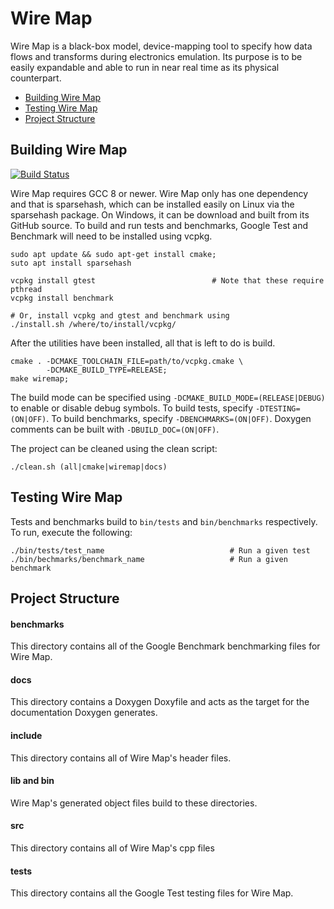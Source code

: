 # Wire Map

Wire Map is a black-box model, device-mapping tool to specify how data flows and transforms during electronics emulation. Its purpose is to be easily expandable and able to run in near real time as its physical counterpart.

* [Building Wire Map](#building-wire-map)
* [Testing Wire Map](#testing-wire-map)
* [Project Structure](#project-structure)

## Building Wire Map

[![Build Status](https://travis-ci.com/copernicium/wire-map.svg?branch=master)](https://travis-ci.com/copernicium/wire-map)

Wire Map requires GCC 8 or newer. Wire Map only has one dependency and that is sparsehash, which can be installed easily on Linux via the sparsehash package. On Windows, it can be download and built from its GitHub source. To build and run tests and benchmarks, Google Test and Benchmark will need to be installed using vcpkg.

```shell
sudo apt update && sudo apt-get install cmake;
suto apt install sparsehash

vcpkg install gtest                          # Note that these require pthread
vcpkg install benchmark

# Or, install vcpkg and gtest and benchmark using
./install.sh /where/to/install/vcpkg/
```

After the utilities have been installed, all that is left to do is build.

```shell
cmake . -DCMAKE_TOOLCHAIN_FILE=path/to/vcpkg.cmake \
        -DCMAKE_BUILD_TYPE=RELEASE;
make wiremap;
```

The build mode can be specified using `-DCMAKE_BUILD_MODE=(RELEASE|DEBUG)` to enable or disable debug symbols. To build tests, specify `-DTESTING=(ON|OFF)`. To build benchmarks, specify `-DBENCHMARKS=(ON|OFF)`. Doxygen comments can be built with `-DBUILD_DOC=(ON|OFF)`.

The project can be cleaned using the clean script:

```shell
./clean.sh (all|cmake|wiremap|docs)
```

## Testing Wire Map

Tests and benchmarks build to `bin/tests` and `bin/benchmarks` respectively. To run, execute the following: 

```shell
./bin/tests/test_name                            # Run a given test
./bin/bechmarks/benchmark_name                   # Run a given benchmark
```

## Project Structure

#### benchmarks
This directory contains all of the Google Benchmark benchmarking files for Wire Map.

#### docs
This directory contains a Doxygen Doxyfile and acts as the target for the documentation Doxygen generates.

#### include
This directory contains all of Wire Map's header files.

#### lib and bin
Wire Map's generated object files build to these directories.

#### src
This directory contains all of Wire Map's cpp files

#### tests
This directory contains all the Google Test testing files for Wire Map.
